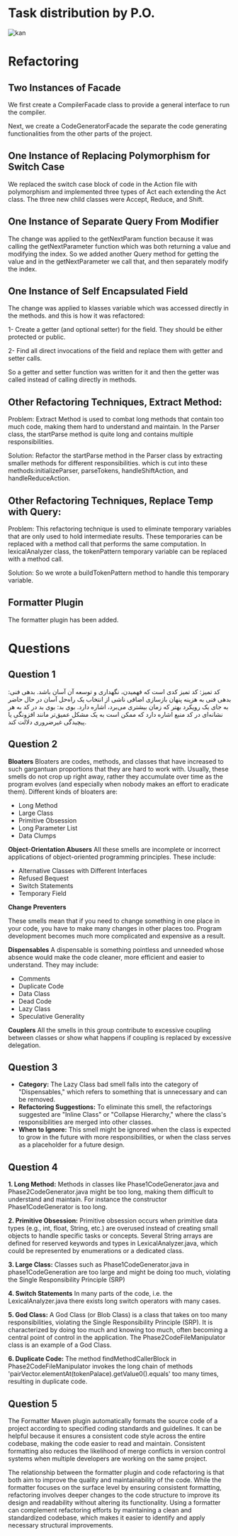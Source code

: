 # Task distribution by P.O.

![kan](https://github.com/kiarashk8128/SWLab-HW8/assets/82291200/c3419927-7421-4255-8383-370ac969a288)


# Refactoring

## Two Instances of Facade

We first create a CompilerFacade class to provide a general interface to run the compiler.

Next, we create a CodeGeneratorFacade the separate the code generating functionalities from the other parts of the project.

## One Instance of Replacing Polymorphism for Switch Case

We replaced the switch case block of code in the Action file with polymorphism and implemented three types of Act each extending the Act class. The three new child classes were Accept, Reduce, and Shift.

## One Instance of Separate Query From Modifier

The change was applied to the getNextParam function because it was calling the getNextParameter function which was both returning a value and modifying the index.
So we added another Query method for getting the value and in the getNextParameter we call that, and then separately modify the index.

## One Instance of Self Encapsulated Field


The change was applied to klasses variable which was accessed directly in the methods. and this is how it was refactored:

1- Create a getter (and optional setter) for the field. They should be either protected or public.

2- Find all direct invocations of the field and replace them with getter and setter calls.

So a getter and setter function was written for it and then the getter was called instead of calling directly in methods.

## Other Refactoring Techniques, Extract Method:

Problem:
Extract Method is used to combat long methods that contain too much code, making them hard to understand and maintain. In the Parser class, the startParse method is quite long and contains multiple responsibilities.

Solution:
Refactor the startParse method in the Parser class by extracting smaller methods for different responsibilities. which is cut into these methods:initializeParser, parseTokens, handleShiftAction, and handleReduceAction.

## Other Refactoring Techniques, Replace Temp with Query:


Problem:
This refactoring technique is used to eliminate temporary variables that are only used to hold intermediate results. These temporaries can be replaced with a method call that performs the same computation.
In lexicalAnalyzer class, the tokenPattern temporary variable can be replaced with a method call.


Solution:
So we wrote a buildTokenPattern method to handle this temporary variable.


## Formatter Plugin

The formatter plugin has been added.

# Questions

## Question 1

کد تمیز: کد تمیز کدی است که فهمیدن، نگهداری و توسعه آن آسان باشد.
بدهی فنی: بدهی فنی به هزینه پنهان بازسازی اضافی ناشی از انتخاب یک راه‌حل آسان در حال حاضر به جای یک رویکرد بهتر که زمان بیشتری می‌برد، اشاره دارد.
بوی بد: بوی بد در کد به هر نشانه‌ای در کد منبع اشاره دارد که ممکن است به یک مشکل عمیق‌تر مانند افزونگی یا پیچیدگی غیرضروری دلالت کند.

## Question 2


**Bloaters**
Bloaters are codes, methods, and classes that have increased to such gargantuan proportions that they are hard to work with. Usually, these smells do not crop up right away, rather they accumulate over time as the program evolves (and especially when nobody makes an effort to eradicate them). Different kinds of bloaters are:

- Long Method
- Large Class
- Primitive Obsession
- Long Parameter List
- Data Clumps


**Object-Orientation Abusers**
All these smells are incomplete or incorrect applications of object-oriented programming principles. These include:

- Alternative Classes with Different Interfaces
- Refused Bequest
- Switch Statements
- Temporary Field


**Change Preventers**

These smells mean that if you need to change something in one place in your code, you have to make many changes in other places too. Program development becomes much more complicated and expensive as a result.


**Dispensables**
A dispensable is something pointless and unneeded whose absence would make the code cleaner, more efficient and easier to understand. They may include:

- Comments
- Duplicate Code
- Data Class
- Dead Code
- Lazy Class
- Speculative Generality


**Couplers**
All the smells in this group contribute to excessive coupling between classes or show what happens if coupling is replaced by excessive delegation.

## Question 3

- **Category:** The Lazy Class bad smell falls into the category of "Dispensables," which refers to something that is unnecessary and can be removed.
- **Refactoring Suggestions:** To eliminate this smell, the refactorings suggested are "Inline Class" or "Collapse Hierarchy," where the class's responsibilities are merged into other classes.
- **When to Ignore:** This smell might be ignored when the class is expected to grow in the future with more responsibilities, or when the class serves as a placeholder for a future design.

## Question 4

**1. Long Method:**
Methods in classes like Phase1CodeGenerator.java and Phase2CodeGenerator.java might be too long, making them difficult to understand and maintain. For instance the constructor Phase1CodeGenerator is too long.

**2. Primitive Obsession:**
Primitive obsession occurs when primitive data types (e.g., int, float, String, etc.) are overused instead of creating small objects to handle specific tasks or concepts. Several String arrays are defined for reserved keywords and types in LexicalAnalyzer.java, which could be represented by enumerations or a dedicated class.


**3. Large Class:**
Classes such as Phase1CodeGenerator.java in phase1CodeGeneration are too large and might be doing too much, violating the Single Responsibility Principle (SRP)

**4. Switch Statements**
In many parts of the code, i.e. the LexicalAnalyzer.java there exists long switch operators with many cases.

**5. God Class:**
A God Class (or Blob Class) is a class that takes on too many responsibilities, violating the Single Responsibility Principle (SRP). It is characterized by doing too much and knowing too much, often becoming a central point of control in the application. The Phase2CodeFileManipulator class is an example of a God Class.

**6. Duplicate Code:**
The method findMethodCallerBlock in Phase2CodeFileManipulator invokes the long chain of methods 'pairVector.elementAt(tokenPalace).getValue0().equals' too many times, resulting in duplicate code.




## Question 5

The Formatter Maven plugin automatically formats the source code of a project according to specified coding standards and guidelines. It can be helpful because it ensures a consistent code style across the entire codebase, making the code easier to read and maintain. Consistent formatting also reduces the likelihood of merge conflicts in version control systems when multiple developers are working on the same project.

The relationship between the formatter plugin and code refactoring is that both aim to improve the quality and maintainability of the code. While the formatter focuses on the surface level by ensuring consistent formatting, refactoring involves deeper changes to the code structure to improve its design and readability without altering its functionality. Using a formatter can complement refactoring efforts by maintaining a clean and standardized codebase, which makes it easier to identify and apply necessary structural improvements.
